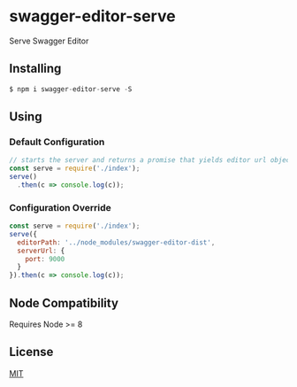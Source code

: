 # swagger-editor-serve
Serve Swagger Editor

## Installing

```javascript
$ npm i swagger-editor-serve -S
```

## Using

### Default Configuration

```javascript
// starts the server and returns a promise that yields editor url object
const serve = require('./index');
serve()
  .then(c => console.log(c));
```

### Configuration Override

```javascript
const serve = require('./index');
serve({
  editorPath: '../node_modules/swagger-editor-dist',
  serverUrl: {
    port: 9000
  }
}).then(c => console.log(c));
```

## Node Compatibility

Requires Node >= 8

## License

[MIT](LICENSE)
